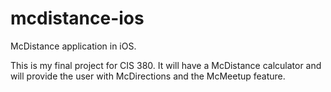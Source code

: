 mcdistance-ios
==============

McDistance application in iOS.

This is my final project for CIS 380. It will have a McDistance calculator and will provide the user with McDirections and the McMeetup feature.
